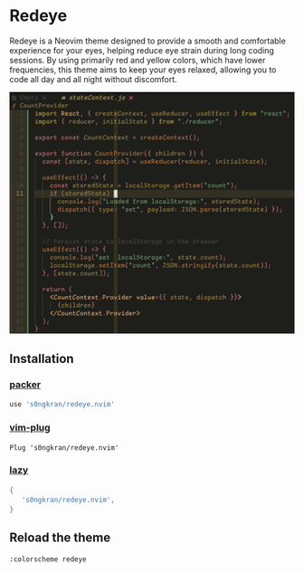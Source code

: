 # Redeye

Redeye is a Neovim theme designed to provide a smooth and comfortable experience for your eyes, helping reduce eye strain during long coding sessions. By using primarily red and yellow colors, which have lower frequencies, this theme aims to keep your eyes relaxed, allowing you to code all day and all night without discomfort.

![screenshot](ex.png)

## Installation

### [packer](https://github.com/wbthomason/packer.nvim)
```lua
use 's0ngkran/redeye.nvim'
```

### [vim-plug](https://github.com/junegunn/vim-plug)
```vim
Plug 's0ngkran/redeye.nvim'
```

### [lazy](https://github.com/folke/lazy.nvim)
```lua
{  
   's0ngkran/redeye.nvim',
}
```

## Reload the theme
```vim
:colorscheme redeye
```
